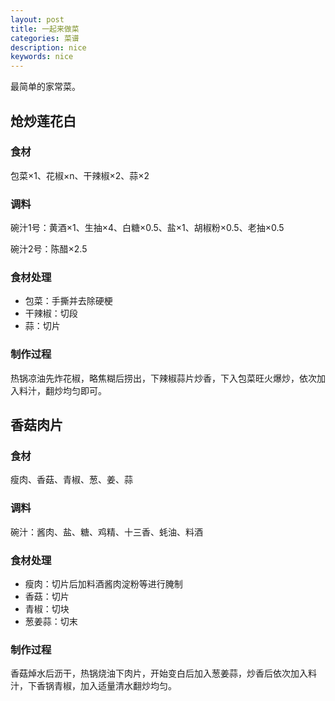 ```yaml
---
layout: post
title: 一起来做菜
categories: 菜谱
description: nice
keywords: nice
---
```


最简单的家常菜。

## 炝炒莲花白

### 食材

包菜×1、花椒×n、干辣椒×2、蒜×2

### 调料

碗汁1号：黄酒×1、生抽×4、白糖×0.5、盐×1、胡椒粉×0.5、老抽×0.5

碗汁2号：陈醋×2.5

### 食材处理

- 包菜：手撕并去除硬梗
- 干辣椒：切段
- 蒜：切片

### 制作过程

热锅凉油先炸花椒，略焦糊后捞出，下辣椒蒜片炒香，下入包菜旺火爆炒，依次加入料汁，翻炒均匀即可。

## 香菇肉片

### 食材

瘦肉、香菇、青椒、葱、姜、蒜

### 调料

碗汁：酱肉、盐、糖、鸡精、十三香、蚝油、料酒

### 食材处理

- 瘦肉：切片后加料酒酱肉淀粉等进行腌制
- 香菇：切片
- 青椒：切块
- 葱姜蒜：切末

### 制作过程

香菇焯水后沥干，热锅烧油下肉片，开始变白后加入葱姜蒜，炒香后依次加入料汁，下香锅青椒，加入适量清水翻炒均匀。

